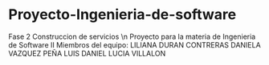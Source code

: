# Proyecto-Ingenieria-de-software
Fase 2 Construccion de servicios \n
Proyecto para la materia de Ingenieria de Software II
Miembros del equipo:
LILIANA DURAN CONTRERAS
DANIELA VAZQUEZ PEÑA
LUIS DANIEL LUCIA VILLALON
